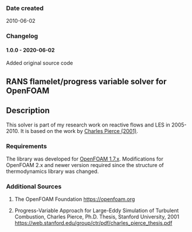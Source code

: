 ### Date created
2010-06-02

### Changelog

#### 1.0.0 - 2020-06-02

Added original source code

## RANS flamelet/progress variable solver for OpenFOAM

## Description

This solver is part of my research work on reactive flows and LES in 2005-2010. It is based on the work by [Charles Pierce (2001)](https://web.stanford.edu/group/ctr/pdf/charles_pierce_thesis.pdf).

### Requirements

The library was developed for [OpenFOAM 1.7.x](https://github.com/OpenCFD/OpenFOAM-1.7.x). Modifications for OpenFOAM 2.x and newer version required since the structure of thermodynamics library was changed.

### Additional Sources

1. The OpenFOAM Foundation https://openfoam.org

2. Progress-Variable Approach for Large-Eddy Simulation of Turbulent Combustion, Charles Pierce, Ph.D. Thesis, Stanford University, 2001 https://web.stanford.edu/group/ctr/pdf/charles_pierce_thesis.pdf
